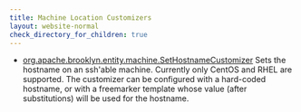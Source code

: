 ```yaml
---
title: Machine Location Customizers
layout: website-normal
check_directory_for_children: true
---
```


* [org.apache.brooklyn.entity.machine.SetHostnameCustomizer](https://github.com/apache/brooklyn-server/blob/master/software/base/src/main/java/org/apache/brooklyn/entity/machine/SetHostnameCustomizer.java)
Sets the hostname on an ssh'able machine. Currently only CentOS and RHEL are supported.
The customizer can be configured with a hard-coded hostname, or with a freemarker template whose value (after substitutions) will be used for the hostname.
